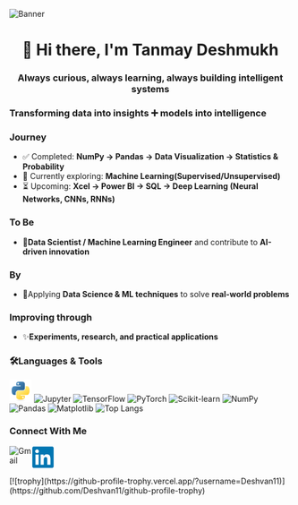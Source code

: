 ![Banner](https://thumbs.dreamstime.com/b/portfolio-colorful-letters-banner-overlapping-squares-background-121154535.jpg)
<h1 align="center"> 👋 Hi there, I'm Tanmay Deshmukh</h1>

<h3 align="center">Always curious, always learning, always building intelligent systems 
  
### **Transforming data into insights ➕ models into intelligence** 

### Journey 
- ✅ Completed: **NumPy -> Pandas -> Data Visualization -> Statistics & Probability**  
- 🔄 Currently exploring: **Machine Learning(Supervised/Unsupervised)**  
- ⏳ Upcoming: **Xcel -> Power BI -> SQL -> Deep Learning (Neural Networks, CNNs, RNNs)**  


### To Be
- 🌟**Data Scientist / Machine Learning Engineer** and contribute to **AI-driven innovation**
### By 
- 🎯Applying **Data Science & ML techniques** to solve **real-world problems**
### Improving through
- ✨**Experiments, research, and practical applications**

### 🛠Languages & Tools  

<p align="left">
  <img src="https://raw.githubusercontent.com/devicons/devicon/master/icons/python/python-original.svg" alt="Python" width="40" height="40"/>
  <img src="https://upload.wikimedia.org/wikipedia/commons/thumb/3/38/Jupyter_logo.svg/883px-Jupyter_logo.svg.png" alt="Jupyter" width="40" height="40"/>
  <img src="https://images.icon-icons.com/2699/PNG/512/tensorflow_logo_icon_168671.png" alt="TensorFlow" width="40" height="40"/>
  <img src="https://upload.wikimedia.org/wikipedia/commons/9/96/Pytorch_logo.png" alt="PyTorch" width="40" height="40"/>
  <img src="https://upload.wikimedia.org/wikipedia/commons/0/05/Scikit_learn_logo_small.svg" alt="Scikit-learn" width="40" height="40"/>
  <img src="https://media.licdn.com/dms/image/v2/D5612AQEoGFMdUVhXxQ/article-cover_image-shrink_600_2000/article-cover_image-shrink_600_2000/0/1728396933575?e=2147483647&v=beta&t=zHr6cQaUNjORkL220KrvVxE1e_Zrso7YH9sdedPD6_s" alt="NumPy" width="70" height="70"/>
  <img src="https://encrypted-tbn0.gstatic.com/images?q=tbn:ANd9GcQ-NEICv1aGTvDRncdvM_fXoah5SNWx4pXAvg&s" alt="Pandas" width="50" height="50"/>
  <img src="https://upload.wikimedia.org/wikipedia/commons/8/84/Matplotlib_icon.svg" alt="Matplotlib" width="40" height="40"/>
  <img src="https://github-readme-stats.vercel.app/api/top-langs/?username=Deshvan11&layout=compact&theme=tokyonight&hide_border=true" alt="Top Langs" height="40"/>
  
</p>

### Connect With Me  

<p align="left">
  <a href="https://www.linkedin.com/in/tanmay-deshmukh-367a07259" target="blank">
    <img align="center" src="https://raw.githubusercontent.com/devicons/devicon/master/icons/linkedin/linkedin-original.svg" alt="LinkedIn" width="40" height="40"/>
  </a>
  <a href="mailto:tndeshmukh11@gmail.com" target="blank">
    <img align="left" src="https://upload.wikimedia.org/wikipedia/commons/4/4e/Gmail_Icon.png" alt="Gmail" width="40" height="40"/>
  </a>
</p>
[![trophy](https://github-profile-trophy.vercel.app/?username=Deshvan11)](https://github.com/Deshvan11/github-profile-trophy)
